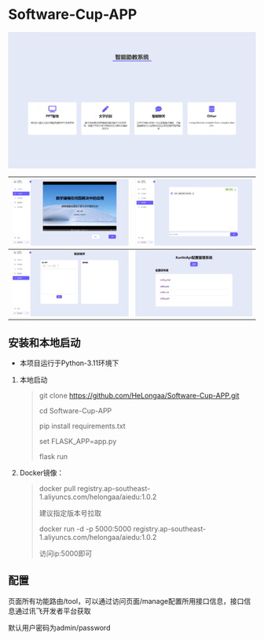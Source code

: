 # Software-Cup-APP  
  
![demo](/static/images/demo.png) 

| ![demo](/static/images/demo2.png) | ![demo](/static/images/demo3.png) |
|-----------------------------------| --------------------------------- |
| ![demo](/static/images/demo4.png) | ![demo](/static/images/demo5.png) |                                 |                                   |

## 安装和本地启动  
  
- 本项目运行于Python-3.11环境下  
  
  
1. 本地启动  
     
   >    git clone https://github.com/HeLongaa/Software-Cup-APP.git  
    >   
    >    cd Software-Cup-APP  
    >   
    >    pip install requirements.txt  
    >   
    >    set FLASK_APP=app.py  
    >   
    >    flask run  
   
2. Docker镜像：
    > docker pull registry.ap-southeast-1.aliyuncs.com/helongaa/aiedu:1.0.2
    > 
    > 建议指定版本号拉取
    > 
    > docker run -d -p 5000:5000 registry.ap-southeast-1.aliyuncs.com/helongaa/aiedu:1.0.2
    > 
    > 访问ip:5000即可

## 配置

 页面所有功能路由/tool，可以通过访问页面/manage配置所用接口信息，接口信息通过讯飞开发者平台获取
 
默认用户密码为admin/password